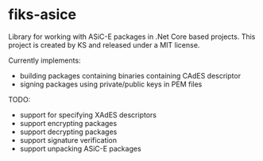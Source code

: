 # fiks-asice
Library for working with ASiC-E packages in .Net Core based projects. 
This project is created by KS and released under a MIT license.

Currently implements:
* building packages containing binaries containing CAdES descriptor
* signing packages using private/public keys in PEM files

TODO:
* support for specifying XAdES descriptors
* support encrypting packages
* support decrypting packages
* support signature verification
* support unpacking ASiC-E packages
